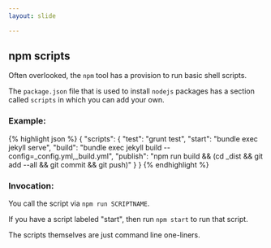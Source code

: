 ```yaml
---
layout: slide

---
```


<section>

## npm scripts

Often overlooked, the `npm` tool has a provision to run basic shell
scripts.

The `package.json` file that is used to install `nodejs` packages has
a section called `scripts` in which you can add your own.


</section>

<section>

### Example:

{% highlight json %}
{
  "scripts": {
    "test": "grunt test",
    "start": "bundle exec jekyll serve",
    "build": "bundle exec jekyll build --config=_config.yml,_build.yml",
    "publish": "npm run build && (cd _dist && git add --all && git commit && git push)"
  }
}
{% endhighlight %}

</section>

<section>

### Invocation:

You call the script via `npm run SCRIPTNAME`.

If you have a script labeled "start", then run `npm start` to run that
script.

The scripts themselves are just command line one-liners.

</section>

